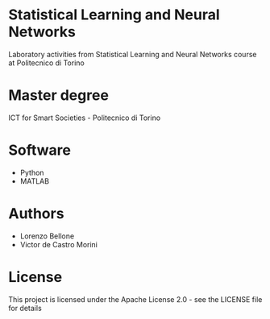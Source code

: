 # Statistical Learning and Neural Networks
Laboratory activities from Statistical Learning and Neural Networks course at Politecnico di Torino

# Master degree
ICT for Smart Societies - Politecnico di Torino
# Software
* Python
* MATLAB
# Authors
* Lorenzo Bellone
* Victor de Castro Morini
# License
This project is licensed under the Apache License 2.0 - see the LICENSE file for details
